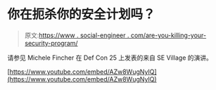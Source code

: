 # 你在扼杀你的安全计划吗？

> 原文:[https://www . social-engineer . com/are-you-killing-your-security-program/](https://www.social-engineer.com/are-you-killing-your-security-program/)

请参见 Michele Fincher 在 Def Con 25 上发表的来自 SE Village 的演讲。

[https://www.youtube.com/embed/AZw8WugNyIQ](https://www.youtube.com/embed/AZw8WugNyIQ)
